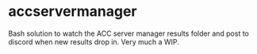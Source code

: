 # accservermanager
Bash solution to watch the ACC server manager results folder and post to discord when new results drop in. Very much a WIP.
